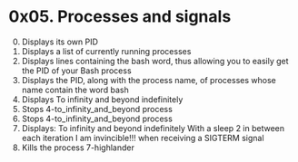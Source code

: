 # 0x05. Processes and signals

0. Displays its own PID
1. Displays a list of currently running processes
2. Displays lines containing the bash word, thus allowing you to easily get the PID of your Bash process
3. Displays the PID, along with the process name, of processes whose name contain the word bash
4. Displays To infinity and beyond indefinitely
5. Stops 4-to_infinity_and_beyond process
6. Stops 4-to_infinity_and_beyond process
7. Displays:
To infinity and beyond indefinitely
With a sleep 2 in between each iteration
I am invincible!!! when receiving a SIGTERM signal
8. Kills the process 7-highlander